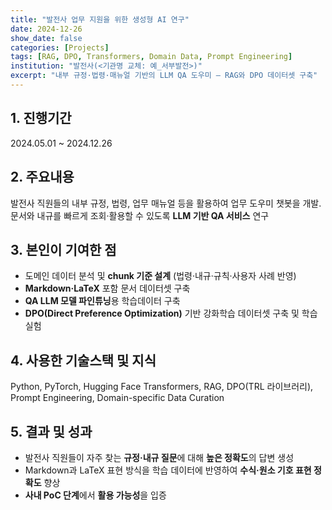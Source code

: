 ```yaml
---
title: "발전사 업무 지원을 위한 생성형 AI 연구"
date: 2024-12-26
show_date: false
categories: [Projects]
tags: [RAG, DPO, Transformers, Domain Data, Prompt Engineering]
institution: "발전사(<기관명 교체: 예_서부발전>)"
excerpt: "내부 규정·법령·매뉴얼 기반의 LLM QA 도우미 — RAG와 DPO 데이터셋 구축"
---
```


## 1. 진행기간
2024.05.01 ~ 2024.12.26

## 2. 주요내용
발전사 직원들의 내부 규정, 법령, 업무 매뉴얼 등을 활용하여 업무 도우미 챗봇을 개발. 문서와 내규를 빠르게 조회·활용할 수 있도록 **LLM 기반 QA 서비스** 연구

## 3. 본인이 기여한 점
- 도메인 데이터 분석 및 **chunk 기준 설계** (법령·내규·규칙·사용자 사례 반영)
- **Markdown·LaTeX** 포함 문서 데이터셋 구축
- **QA LLM 모델 파인튜닝**용 학습데이터 구축
- **DPO(Direct Preference Optimization)** 기반 강화학습 데이터셋 구축 및 학습 실험

## 4. 사용한 기술스택 및 지식
Python, PyTorch, Hugging Face Transformers, RAG, DPO(TRL 라이브러리), Prompt Engineering, Domain-specific Data Curation

## 5. 결과 및 성과
- 발전사 직원들이 자주 찾는 **규정·내규 질문**에 대해 **높은 정확도**의 답변 생성
- Markdown과 LaTeX 표현 방식을 학습 데이터에 반영하여 **수식·원소 기호 표현 정확도** 향상
- **사내 PoC 단계**에서 **활용 가능성**을 입증
